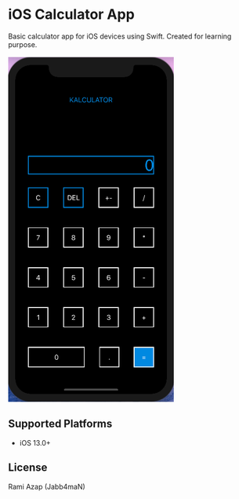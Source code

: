 # iOS Calculator App
Basic calculator app for iOS devices using Swift. Created for learning purpose.<br><br>
<img src="https://github.com/imjog/Calculator-iOS/blob/master/Kalculator/Screenshots/Screen%20Shot%202018-01-21%20at%2017.07.32.png">

## Supported Platforms

* iOS 13.0+

## License

Rami Azap (Jabb4maN)
